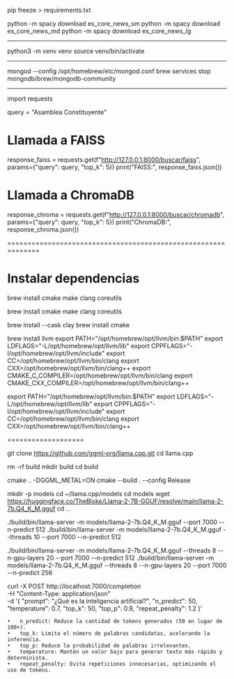 pip freeze > requirements.txt

python -m spacy download es_core_news_sm
python -m spacy download es_core_news_md
python -m spacy download es_core_news_lg


------------------
python3 -m venv venv
source venv/bin/activate

---------------------------
mongod --config /opt/homebrew/etc/mongod.conf
brew services stop mongodb/brew/mongodb-community



----------------------
import requests

query = "Asamblea Constituyente"

# Llamada a FAISS
response_faiss = requests.get(f"http://127.0.0.1:8000/buscar/faiss", params={"query": query, "top_k": 5})
print("FAISS:", response_faiss.json())

# Llamada a ChromaDB
response_chroma = requests.get(f"http://127.0.0.1:8000/buscar/chromadb", params={"query": query, "top_k": 5})
print("ChromaDB:", response_chroma.json())



==============================================================


# Instalar dependencias
brew install cmake make clang coreutils

brew install cmake make clang coreutils

brew install --cask clay
brew install cmake


brew install llvm
export PATH="/opt/homebrew/opt/llvm/bin:$PATH"
export LDFLAGS="-L/opt/homebrew/opt/llvm/lib"
export CPPFLAGS="-I/opt/homebrew/opt/llvm/include"
export CC=/opt/homebrew/opt/llvm/bin/clang
export CXX=/opt/homebrew/opt/llvm/bin/clang++
export CMAKE_C_COMPILER=/opt/homebrew/opt/llvm/bin/clang
export CMAKE_CXX_COMPILER=/opt/homebrew/opt/llvm/bin/clang++


export PATH="/opt/homebrew/opt/llvm/bin:$PATH"
export LDFLAGS="-L/opt/homebrew/opt/llvm/lib"
export CPPFLAGS="-I/opt/homebrew/opt/llvm/include"
export CC=/opt/homebrew/opt/llvm/bin/clang
export CXX=/opt/homebrew/opt/llvm/bin/clang++


===================


git clone https://github.com/ggml-org/llama.cpp.git
cd llama.cpp


rm -rf build
mkdir build
cd build


cmake .. -DGGML_METAL=ON
cmake --build . --config Release


mkdir -p models
cd ~/llama.cpp/models
cd models
wget https://huggingface.co/TheBloke/Llama-2-7B-GGUF/resolve/main/llama-2-7b.Q4_K_M.gguf
cd ..

./build/bin/llama-server -m models/llama-2-7b.Q4_K_M.gguf   --port 7000 --n-predict 512
./build/bin/llama-server -m models/llama-2-7b.Q4_K_M.gguf --threads 10  --port 7000 --n-predict 512

./build/bin/llama-server -m models/llama-2-7b.Q4_K_M.gguf --threads 8 --n-gpu-layers 20   --port 7000 --n-predict 512
./build/bin/llama-server -m models/llama-2-7b.Q4_K_M.gguf --threads 8 --n-gpu-layers 20   --port 7000 --n-predict 256


curl -X POST http://localhost:7000/completion \
     -H "Content-Type: application/json" \
     -d '{
          "prompt": "¿Qué es la inteligencia artificial?",
          "n_predict": 50,
          "temperature": 0.7,
          "top_k": 50,
          "top_p": 0.9,
          "repeat_penalty": 1.2
         }'


	•	n_predict: Reduce la cantidad de tokens generados (50 en lugar de 100+).
	•	top_k: Limita el número de palabras candidatas, acelerando la inferencia.
	•	top_p: Reduce la probabilidad de palabras irrelevantes.
	•	temperature: Mantén un valor bajo para generar texto más rápido y determinista.
	•	repeat_penalty: Evita repeticiones innecesarias, optimizando el uso de tokens.
